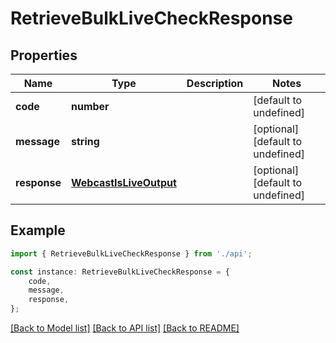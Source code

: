 # RetrieveBulkLiveCheckResponse


## Properties

Name | Type | Description | Notes
------------ | ------------- | ------------- | -------------
**code** | **number** |  | [default to undefined]
**message** | **string** |  | [optional] [default to undefined]
**response** | [**WebcastIsLiveOutput**](WebcastIsLiveOutput.md) |  | [optional] [default to undefined]

## Example

```typescript
import { RetrieveBulkLiveCheckResponse } from './api';

const instance: RetrieveBulkLiveCheckResponse = {
    code,
    message,
    response,
};
```

[[Back to Model list]](../README.md#documentation-for-models) [[Back to API list]](../README.md#documentation-for-api-endpoints) [[Back to README]](../README.md)

